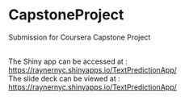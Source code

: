 # CapstoneProject
Submission for Coursera Capstone Project

<BR>The Shiny app can be accessed at : 
<BR>https://raynernyc.shinyapps.io/TextPredictionApp/
<BR>The slide deck can be viewed at :
<BR>https://raynernyc.shinyapps.io/TextPredictionApp/</small>
